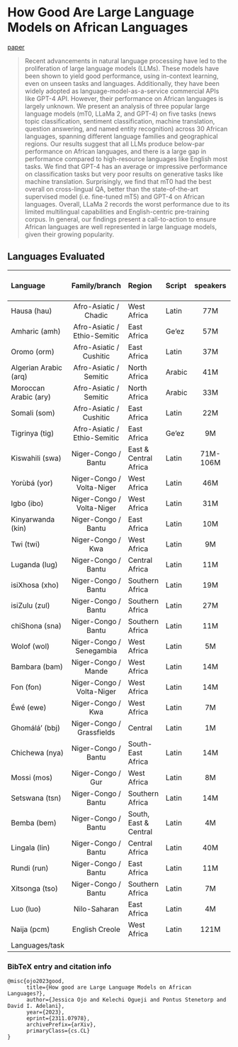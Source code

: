 # How Good Are Large Language Models on African Languages

[paper](https://arxiv.org/abs/2311.07978)

>Recent advancements in natural language processing have led to the proliferation of large language models (LLMs). These models have been shown to yield good performance, using in-context learning, even on unseen tasks and languages. Additionally, they have been widely adopted as language-model-as-a-service commercial APIs like GPT-4 API. However, their performance on African languages is largely unknown. We present an analysis of three popular large language models (mT0, LLaMa 2, and GPT-4) on five tasks (news topic classification, sentiment classification, machine translation, question answering, and named entity recognition) across 30 African languages, spanning different language families and geographical regions. Our results suggest that all LLMs produce below-par performance on African languages, and there is a large gap in performance compared to high-resource languages like English most tasks. We find that GPT-4 has an average or impressive performance on classification tasks but very poor results on generative tasks like machine translation. Surprisingly, we find that mT0 had the best overall on cross-lingual QA, better than the state-of-the-art supervised model (i.e. fine-tuned mT5) and GPT-4 on African languages. Overall, LLaMa 2 records the worst performance due to its limited multilingual capabilities and English-centric pre-training corpus. In general, our findings present a call-to-action to ensure African languages are well represented in large language models, given their growing popularity.

## Languages Evaluated

|Language              |Family/branch                |Region                |Script |speakers|NewsClass |Sentiment |NER |QA  |MT|No. of tasks|
|:---------------------|:---------------------------:|:---------------------|:------|:------:|:--------:|:--------:|:--:|----|--|:----------:|
|Hausa (hau)           |Afro-Asiatic / Chadic        |West Africa           |Latin  |77M     |✓         |✓         |✓   |✓   |✓ |5           | 
|Amharic (amh)         |Afro-Asiatic / Ethio-Semitic |East Africa           |Ge’ez  |57M     |✓         |✓         |✓   |✗   |✓ |4           | 
|Oromo (orm)           |Afro-Asiatic / Cushitic      |East Africa           |Latin  |37M     |✓         |✓         |✗   |✗   |✗ |2           |
|Algerian Arabic (arq) |Afro-Asiatic / Semitic       |North Africa          |Arabic |41M     |✗         |✓         |✗   |✗   |✗ |1           |
|Moroccan Arabic (ary) |Afro-Asiatic / Semitic       |North Africa          |Arabic |33M     |✗         |✓         |✗   |✗   |✗ |1           |
|Somali (som)          |Afro-Asiatic / Cushitic      |East Africa           |Latin  |22M     |✓         |✗         |✗   |✗   |✗ |1           |
|Tigrinya (tig)        |Afro-Asiatic / Ethio-Semitic |East Africa           |Ge’ez  |9M      |✓         |✓         |✗   |✗   |✗ |1           |
|Kiswahili (swa)       |Niger-Congo / Bantu          |East & Central Africa |Latin  |71M-106M|✓         |✓         |✓   |✓   |✓ |5           |
|Yorùbá (yor)          |Niger-Congo / Volta-Niger    |West Africa           |Latin  |46M     |✓         |✓         |✓   |✓   |✓ |5           |
|Igbo (ibo)            |Niger-Congo / Volta-Niger    |West Africa           |Latin  |31M     |✓         |✓         |✓   |✓   |✓ |5           |
|Kinyarwanda (kin)     |Niger-Congo / Bantu          |East Africa           |Latin  |10M     |✗         |✓         |✓   |✓   |✓ |4           |
|Twi (twi)             |Niger-Congo / Kwa            |West Africa           |Latin  |9M      |✗         |✓         |✓   |✓   |✓ |4           |
|Luganda (lug)         |Niger-Congo / Bantu          |Central Africa        |Latin  |11M     |✓         |✗         |✓   |✗   |✓ |3           |
|isiXhosa (xho)        |Niger-Congo / Bantu          |Southern Africa       |Latin  |19M     |✓         |✗         |✓   |✗   |✓ |3           |
|isiZulu (zul)         |Niger-Congo / Bantu          |Southern Africa       |Latin  |27M     |✗         |✗         |✓   |✓   |✓ |3           |
|chiShona (sna)        |Niger-Congo / Bantu          |Southern Africa       |Latin  |11M     |✓         |✗         |✓   |✗   |✓ |3           |
|Wolof (wol)           |Niger-Congo / Senegambia     |West Africa           |Latin  |5M      |✗         |✗         |✓   |✓   |✓ |3           |
|Bambara (bam)         |Niger-Congo / Mande          |West Africa           |Latin  |14M     |✗         |✗         |✓   |✗   |✓ |2           |
|Fon (fon)             |Niger-Congo / Volta-Niger    |West Africa           |Latin  |14M     |✗         |✗         |✗   |✓   |✓ |2           |
|Éwé (ewe)             |Niger-Congo / Kwa            |West Africa           |Latin  |7M      |✗         |✗         |✓   |✗   |✓ |2           |
|Ghomálá’ (bbj)        |Niger-Congo / Grassfields    |Central               |Latin  |1M      |✗         |✗         |✓   |✗   |✓ |2           |
|Chichewa (nya)        |Niger-Congo / Bantu          |South-East Africa     |Latin  |14M     |✗         |✗         |✓   |✗   |✓ |2           |
|Mossi (mos)           |Niger-Congo / Gur            |West Africa           |Latin  |8M      |✗         |✗         |✓   |✗   |✓ |2           |
|Setswana (tsn)        |Niger-Congo / Bantu          |Southern Africa       |Latin  |14M     |✗         |✗         |✓   |✗   |✓ |2           |
|Bemba (bem)           |Niger-Congo / Bantu          |South, East & Central |Latin  |4M      |✗         |✗         |✗   |✓   |✗ |1           |
|Lingala (lin)         |Niger-Congo / Bantu          |Central Africa        |Latin  |40M     |✓         |✗         |✗   |✗   |✗ |1           |
|Rundi (run)           |Niger-Congo / Bantu          |East Africa           |Latin  |11M     |✓         |✗         |✗   |✗   |✗ |1           |
|Xitsonga (tso)        |Niger-Congo / Bantu          |Southern Africa       |Latin  |7M      |✗         |✓         |✗   |✗   |✗ |1           |
|Luo (luo)             |Nilo-Saharan                 |East Africa           |Latin  |4M      |✗         |✗         |✓   |✗   |✗ |1           |
|Naija (pcm)           |English Creole               |West Africa           |Latin  |121M    |✓         |✓         |✓   |✗   |✓ |4           |
| Languages/task       |                             |                      |       |        |14        |13        |20  |10  |20|            |


### BibTeX entry and citation info
```
@misc{ojo2023good,
      title={How good are Large Language Models on African Languages?}, 
      author={Jessica Ojo and Kelechi Ogueji and Pontus Stenetorp and David I. Adelani},
      year={2023},
      eprint={2311.07978},
      archivePrefix={arXiv},
      primaryClass={cs.CL}
}
```
